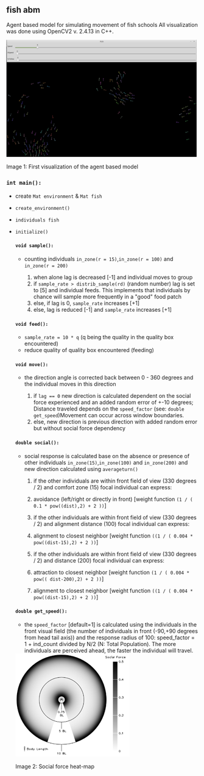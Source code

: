 ## fish abm
Agent based model for simulating movement of fish schools
All visualization was done using OpenCV2 v. 2.4.13 in C++.

<img src="https://github.com/fritzfrancisco/fish_abm/blob/master/screenshot_abm.png" width="500">

Image 1: First visualization of the agent based model

### `int main():`

- create `Mat environment` & `Mat fish`
- `create_environment()`
- `individuals fish`
- `initialize()`

  #### `void sample():`

  - counting individuals `in_zone(r = 15)`,`in_zone(r = 100)` and `in_zone(r = 200)`

    1. when alone lag is decreased [-1] and individual moves to group
    2. if `sample_rate > distrib_sample(rd)` (random number) lag is set to [5] and individual feeds. This implements that individuals by chance will sample more frequently in a "good" food patch
    3. else, if lag is 0, `sample_rate` increases [+1]
    4. else, lag is reduced [-1] and `sample_rate` increases [+1]

  #### `void feed():`

  - `sample_rate = 10 * q` (q being the quality in the quality box encountered)
  - reduce quality of quality box encountered (feeding)

  #### `void move():`

  - the direction angle is corrected back between 0 - 360 degrees and the individual moves in this direction

    1. if `lag == 0` new direction is calculated dependent on the social force experienced and an added random error of +-10 degrees; Distance traveled depends on the `speed_factor` (see: `double get_speed`)Movement can occur across window boundaries.
    2. else, new direction is previous direction with added random error but without social force dependency

  #### `double social():`

  - social response is calculated base on the absence or presence of other individuals `in_zone(15)`,`in_zone(100)` and `in_zone(200)` and new direction calculated using `averageturn()`

    1. if the other individuals are within front field of view (330 degrees / 2) and comfort zone (15) focal individual can express:

      1. avoidance (left/right or directly in front) [weight function `(1 / ( 0.1 * pow((dist),2) + 2 ))`]

    2. if the other individuals are within front field of view (330 degrees / 2) and alignment distance (100) focal individual can express:

      1. alignment to closest neighbor [weight function `((1 / ( 0.004 * pow((dist-15),2) + 2 ))`]

    3. if the other individuals are within front field of view (330 degrees / 2) and distance (200) focal individual can express:

      1. attraction to closest neighbor [weight function `(1 / ( 0.004 * pow(( dist-200),2) + 2 ))`]
      2. alignment to closest neighbor [weight function `((1 / ( 0.004 * pow((dist-15),2) + 2 ))`]

  #### `double get_speed():`

  - the `speed_factor` [default=1] is calculated using the individuals in the front visual field (the number of individuals in front (-90,+90 degrees from head tail axis)) and the response radius of 100: speed_factor = 1 + ind_count divided by N/2 (N: Total Population). The more individuals are perceived ahead, the faster the individual will travel.

  <img src="https://github.com/fritzfrancisco/fish_abm/blob/master/Social%20heat%20map.png" width="300">

  Image 2: Social force heat-map
